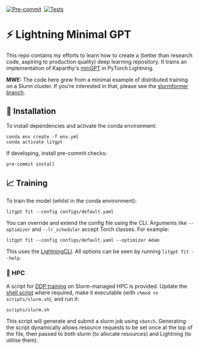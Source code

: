 [![Pre-commit](https://github.com/tomogwen/LitGPT/actions/workflows/pre-commit.yml/badge.svg)](https://github.com/tomogwen/LitGPT/actions/workflows/pre-commit.yml)&nbsp;&nbsp;[![Tests](https://github.com/tomogwen/LitGPT/actions/workflows/tests.yml/badge.svg)](https://github.com/tomogwen/LitGPT/actions/workflows/tests.yml)
# ⚡️ Lightning Minimal GPT

This repo contains my efforts to learn how to create a (better than research code, aspiring to production quality) deep learning repository. It trains an implementation of Kaparthy's [minGPT](https://github.com/karpathy/minGPT) in PyTorch Lightning.

**MWE:** The code here grew from a minimal example of distributed training on a Slurm cluster. If you're interested in that, please see the [slurmformer branch](https://github.com/tomogwen/LitGPT/tree/slurmformer).

## 🔧 Installation

To install dependencies and activate the conda environment:
```
conda env create -f env.yml
conda activate litgpt
```

If developing, install pre-commit checks:
```
pre-commit install
```

## 📈 Training

To train the model (whilst in the conda environment):
```
litgpt fit --config configs/default.yaml
```

You can override and extend the config file using the CLI. Arguments like `--optimizer` and `--lr_scheduler` accept Torch classes. For example:
```
litgpt fit --config configs/default.yaml --optimizer Adam
```

This uses the [LightningCLI](https://lightning.ai/docs/pytorch/stable/cli/lightning_cli_intermediate.html#). All options can be seen by running `litgpt fit --help`.

### 🚀 HPC

A script for [DDP training](https://pytorch.org/tutorials/beginner/ddp_series_theory.html) on Slurm-managed HPC is provided. Update the [shell script](scripts/slurm.sh) where required, make it executable (with `chmod +x scripts/slurm.sh`), and run it:
```
scripts/slurm.sh
```
This script will generate and submit a slurm job using `sbatch`. Generating the script dynamically allows resource requests to be set once at the top of the file, then passed to both slurm (to allocate resources) and Lightning (to utilise them).
